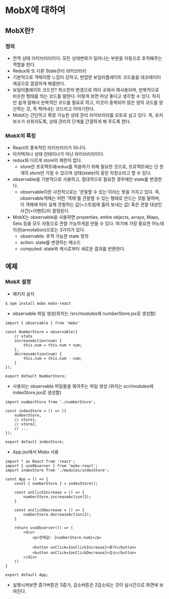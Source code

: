 # MobX에 대하여

## MobX란?

### 정의
- 전역 상태 라이브러리이다. 모든 상태변화가 일어나는 부분을 자동으로 추적해주는 역할을 한다.
- Redux와 또 다른 State관리 라이브러리
- 기본적으로 객체지향 느낌이 강하고, 번잡한 보일러플레이트 코드들을 데코레이터 제공으로 깔끔하게 해결한다.
- 보일러플레이트 코드란? 최소한의 변경으로 여러 곳에서 재사용되며, 반복적으로 비슷한 형태를 띄는 코드를 말한다. 이렇게 보면 마냥 좋다고 생각할 수 있다. 하지만 쉽게 말해서 반복적인 코드를 필요로 하고, 이것이 중복되어 많은 양의 코드를 양산하는 것, 즉 찍어내는 코드라고 이야기한다.
- MobX는 간단하고 확장 가능한 상태 관리 라이브러리를 모토로 삼고 있다. 즉, 유지보수가 쉬워지도록, 상태 관리의 단계를 간결하게 해 주도록 한다.

### MobX의 특징
- React의 종속적인 라이브러리가 아니다.
- 아키텍처나 상태 컨테이너가 아닌 라이브러리이다.
- redux와 다르게 store의 제한이 없다.
	- store란 프로젝트에redux를 적용하기 위해 필요한 것으로, 프로젝트에는 단 한 개의 store만 가질 수 있으며 상태(state)의 중앙 저장소라고 할 수 있다.
- observable을 기본적으로 사용하고, 절대적으로 필요한 경우에만 state를 변경한다.
	- observable이란 사전적으로는 '관찰할 수 있는'이라는 뜻을 가지고 있다. 즉, observable객체는 어떤 '객체'를 관찰할 수 있는 형태로 만드는 것을 말하며, 이 객체에 따라 실제 관찰하는 값(=스트림에 흘려 보내는 값) 혹은 관찰 대상인 사건(=이벤트)이 결정된다.
- MobX는 observable을 사용하면 properties, entire objects, arrays, Maps, Sets 등을 모두 자동으로 관찰 가능하게끔 만들 수 있다. 여기에 가장 중요한 어노테이션(annotation)으로는 3가지가 있다.
	- observable: 추적 가능한 state 정의
	- action: state를 변경하는 메소드
	- computed: state와 캐시로부터 새로운 결과를 반환한다.
	
## 예제

### MobX 설정
- 패키지 설치
```
$ npm install mobx mobx-react
```
- observable 파일 생성(위치는 /src/modules에 numberStore.jsx로 생성함)
```
import { observable } from 'mobx'

const NumberStore = observable({
	// state
	increaseAction(num) {
		this.num = this.num + num;
	},
	decreaseAction(num) {
		this.num = this.num - num;
	}
});

export default NumberStore;
```
- 사용되는 observable 파일들을 묶어주는 파일 생성 (위치는 scr/modules에 indexStore.jsx로 생성함)
```
import numberStore from './numberStore';

const indexStore = () => ({
	numberStore,
	// store1,
	// store2, 
	// ...
});

export default indexStore;
```
- App.jsx에서 Mobx 사용
```
import * as React from 'react';
import { useObserver } from 'mobx-react';
import indexStore from './modules/indexStore';

const App = () => {
	const { numberStore } = indexStore();

	const onClickIncrease = () => {
		numberStore.increaseAction(3);
	}

	const onClickDecrease = () => {
		numberStore.decreaseAction(2);
	}

	return useObserver(() => (
		<div>
			<p>현재값: {numberStore.num}</p>

			<button onClick={onClickIncrease}>증가</button>
			<button onClick={onClickDecrease}>감소</button>
		</div>
	))
}

export default App;
```
- 실행시켜보면 증가버튼은 3증가, 감소버튼은 2감소되는 것이 실시간으로 화면에 보여진다.



